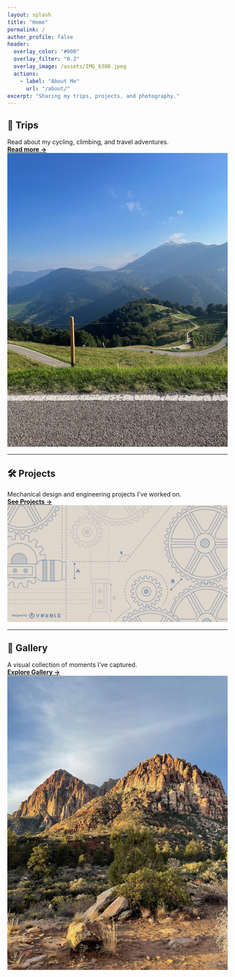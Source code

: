```yaml
---
layout: splash
title: "Home"
permalink: /
author_profile: false
header:
  overlay_color: "#000"
  overlay_filter: "0.2"
  overlay_image: /assets/IMG_6308.jpeg
  actions:
    - label: "About Me"
      url: "/about/"
excerpt: "Sharing my trips, projects, and photography."
---
```


## 🚴 Trips

Read about my cycling, climbing, and travel adventures.  
[**Read more →**](/trips/)  
![Trips Preview](/assets/IMG_5738.jpeg)

---

## 🛠️ Projects

Mechanical design and engineering projects I’ve worked on.  
[**See Projects →**](/projects/)  
![Projects Preview](/assets/513c165751eef94f8c951c082a7a5213-beige-engineering-background-design.webp)

---

## 📸 Gallery

A visual collection of moments I’ve captured.  
[**Explore Gallery →**](/gallery/)  
![Gallery Preview](/assets/IMG_3239.jpeg)

